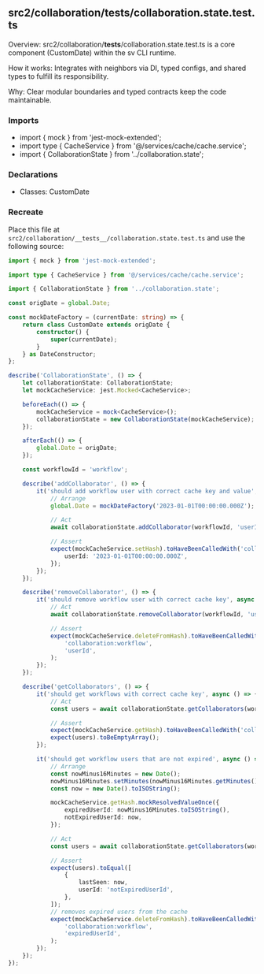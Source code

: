 ## src2/collaboration/__tests__/collaboration.state.test.ts

Overview: src2/collaboration/__tests__/collaboration.state.test.ts is a core component (CustomDate) within the sv CLI runtime.

How it works: Integrates with neighbors via DI, typed configs, and shared types to fulfill its responsibility.

Why: Clear modular boundaries and typed contracts keep the code maintainable.

### Imports

- import { mock } from 'jest-mock-extended';
- import type { CacheService } from '@/services/cache/cache.service';
- import { CollaborationState } from '../collaboration.state';

### Declarations

- Classes: CustomDate

### Recreate

Place this file at `src2/collaboration/__tests__/collaboration.state.test.ts` and use the following source:

```ts
import { mock } from 'jest-mock-extended';

import type { CacheService } from '@/services/cache/cache.service';

import { CollaborationState } from '../collaboration.state';

const origDate = global.Date;

const mockDateFactory = (currentDate: string) => {
	return class CustomDate extends origDate {
		constructor() {
			super(currentDate);
		}
	} as DateConstructor;
};

describe('CollaborationState', () => {
	let collaborationState: CollaborationState;
	let mockCacheService: jest.Mocked<CacheService>;

	beforeEach(() => {
		mockCacheService = mock<CacheService>();
		collaborationState = new CollaborationState(mockCacheService);
	});

	afterEach(() => {
		global.Date = origDate;
	});

	const workflowId = 'workflow';

	describe('addCollaborator', () => {
		it('should add workflow user with correct cache key and value', async () => {
			// Arrange
			global.Date = mockDateFactory('2023-01-01T00:00:00.000Z');

			// Act
			await collaborationState.addCollaborator(workflowId, 'userId');

			// Assert
			expect(mockCacheService.setHash).toHaveBeenCalledWith('collaboration:workflow', {
				userId: '2023-01-01T00:00:00.000Z',
			});
		});
	});

	describe('removeCollaborator', () => {
		it('should remove workflow user with correct cache key', async () => {
			// Act
			await collaborationState.removeCollaborator(workflowId, 'userId');

			// Assert
			expect(mockCacheService.deleteFromHash).toHaveBeenCalledWith(
				'collaboration:workflow',
				'userId',
			);
		});
	});

	describe('getCollaborators', () => {
		it('should get workflows with correct cache key', async () => {
			// Act
			const users = await collaborationState.getCollaborators(workflowId);

			// Assert
			expect(mockCacheService.getHash).toHaveBeenCalledWith('collaboration:workflow');
			expect(users).toBeEmptyArray();
		});

		it('should get workflow users that are not expired', async () => {
			// Arrange
			const nowMinus16Minutes = new Date();
			nowMinus16Minutes.setMinutes(nowMinus16Minutes.getMinutes() - 16);
			const now = new Date().toISOString();

			mockCacheService.getHash.mockResolvedValueOnce({
				expiredUserId: nowMinus16Minutes.toISOString(),
				notExpiredUserId: now,
			});

			// Act
			const users = await collaborationState.getCollaborators(workflowId);

			// Assert
			expect(users).toEqual([
				{
					lastSeen: now,
					userId: 'notExpiredUserId',
				},
			]);
			// removes expired users from the cache
			expect(mockCacheService.deleteFromHash).toHaveBeenCalledWith(
				'collaboration:workflow',
				'expiredUserId',
			);
		});
	});
});

```
